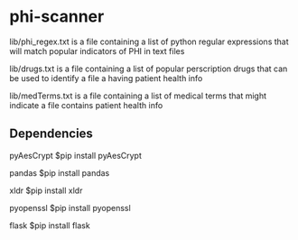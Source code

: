 # phi-scanner
lib/phi_regex.txt is a file containing a list of python regular expressions
that will match popular indicators of PHI in text files

lib/drugs.txt is a file containing a list of popular perscription drugs that
can be used to identify a file a having patient health info

lib/medTerms.txt is a file containing a list of medical terms that
might indicate a file contains patient health info

## Dependencies
pyAesCrypt
$pip install pyAesCrypt

pandas
$pip install pandas

xldr
$pip install xldr

pyopenssl
$pip install pyopenssl

flask
$pip install flask